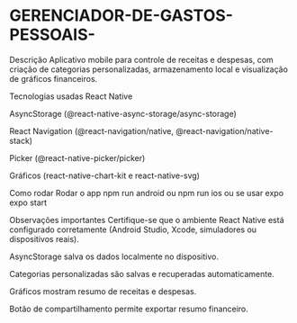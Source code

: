 # GERENCIADOR-DE-GASTOS-PESSOAIS-

Descrição
Aplicativo mobile para controle de receitas e despesas, com criação de categorias personalizadas, armazenamento local e visualização de gráficos financeiros.

Tecnologias usadas
React Native

AsyncStorage (@react-native-async-storage/async-storage)

React Navigation (@react-navigation/native, @react-navigation/native-stack)

Picker (@react-native-picker/picker)

Gráficos (react-native-chart-kit e react-native-svg)

Como rodar
Rodar o app
npm run android
ou
npm run ios
ou se usar expo
expo start

Observações importantes
Certifique-se que o ambiente React Native está configurado corretamente (Android Studio, Xcode, simuladores ou dispositivos reais).

AsyncStorage salva os dados localmente no dispositivo.

Categorias personalizadas são salvas e recuperadas automaticamente.

Gráficos mostram resumo de receitas e despesas.

Botão de compartilhamento permite exportar resumo financeiro.

